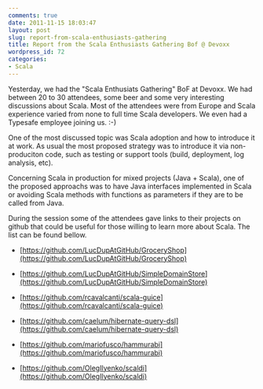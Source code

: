```yaml
---
comments: true
date: 2011-11-15 18:03:47
layout: post
slug: report-from-scala-enthusiasts-gathering
title: Report from the Scala Enthusiasts Gathering Bof @ Devoxx
wordpress_id: 72
categories:
- Scala
---
```


Yesterday, we had the "Scala Enthusiats Gathering" BoF at Devoxx. We had between 20 to 30 attendees, some beer and some very interesting discussions about Scala. Most of the attendees were from Europe and Scala experience varied from none to full time Scala developers. We even had a Typesafe employee joining us. :-)

One of the most discussed topic was Scala adoption and how to introduce it at work. As usual the most proposed strategy was to introduce it via non-produciton code, such as testing or support tools (build, deployment, log analysis, etc).

Concerning Scala in production for mixed projects (Java + Scala), one of the proposed approachs was to have Java interfaces implemented in Scala or avoiding Scala methods with functions as parameters if they are to be called from Java.

During the session some of the attendees gave links to their projects on github that could be useful for those willing to learn more about Scala. The list can be found bellow.



	
  * [https://github.com/LucDupAtGitHub/GroceryShop](https://github.com/LucDupAtGitHub/GroceryShop)

	
  * [https://github.com/LucDupAtGitHub/SimpleDomainStore](https://github.com/LucDupAtGitHub/SimpleDomainStore)

	
  * [https://github.com/rcavalcanti/scala-guice](https://github.com/rcavalcanti/scala-guice)

	
  * [https://github.com/caelum/hibernate-query-dsl](https://github.com/caelum/hibernate-query-dsl)

	
  * [https://github.com/mariofusco/hammurabi](https://github.com/mariofusco/hammurabi)

	
  * [https://github.com/OlegIlyenko/scaldi](https://github.com/OlegIlyenko/scaldi)


